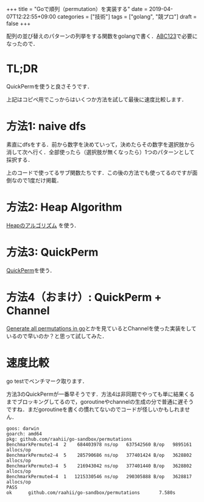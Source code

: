 +++
title = "Goで順列（permutation）を実装する"
date = 2019-04-07T12:22:55+09:00
categories = ["技術"]
tags = ["golang", "競プロ"]
draft = false
+++



配列の並び替えのパターンの列挙をする関数をgolangで書く．[ABC123](https://atcoder.jp/contests/abc123)で必要になったので．

# TL;DR

QuickPermを使うと良さそうです．

<script src="https://gist.github.com/raahii/6dd5f44e469f32200bd805700981a10d.js"></script>

<script src="https://gist.github.com/raahii/e53932d299c38a52ad5f114ca6641e1c.js"></script>

上記はコピペ用でこっからはいくつか方法を試して最後に速度比較します．

# 方法1: naive dfs

素直にdfsをする．前から数字を決めていって，決めたらその数字を選択肢から消して次へ行く．全部使ったら（選択肢が無くなったら）1つのパターンとして採択する．

<script src="https://gist.github.com/raahii/9115d1bd0592aec243f47987c4c7dc4a.js"></script>

上のコードで使ってるサブ関数たちです．この後の方法でも使ってるのですが面倒なので1度だけ掲載．

<script src="https://gist.github.com/raahii/f0f3d7e2fd8c4b8f11c7278b45e43858.js"></script>

# 方法2: Heap Algorithm

 [Heapのアルゴリズム](https://ja.wikipedia.org/wiki/Heap%E3%81%AE%E3%82%A2%E3%83%AB%E3%82%B4%E3%83%AA%E3%82%BA%E3%83%A0) を使う．

<script src="https://gist.github.com/raahii/d0fa00607fda89cb954607d188371e0e.js"></script>

# 方法3: QuickPerm

[QuickPerm](http://www.quickperm.org/)を使う．

<script src="https://gist.github.com/raahii/23e962eb81a43275445702cc0101381e.js"></script>



# 方法4（おまけ）: QuickPerm + Channel

[Generate all permutations in go](https://stackoverflow.com/questions/30226438/generate-all-permutations-in-go)とかを見ているとChannelを使った実装をしているので早いのか？と思って試してみた．

<script src="https://gist.github.com/raahii/2d6128b09895c388e223f55ffacdea7f.js"></script>


# 速度比較

go testでベンチマーク取ります．

<script src="https://gist.github.com/raahii/1186cc916e7c54531e73a82ef42de679.js"></script>


方法3のQuickPermが一番早そうです．方法4は非同期でやっても単に結果くるまでブロッキングしてるので，goroutineやchannelの生成の分で普通に遅そうですね．まだgoroutineを書くの慣れてないのでコードが怪しいかもしれません．

```
goos: darwin
goarch: amd64
pkg: github.com/raahii/go-sandbox/permutations
BenchmarkPermute1-4  2    684403978 ns/op   637542560 B/op   9895161 allocs/op
BenchmarkPermute2-4  5    285790686 ns/op   377401424 B/op   3628802 allocs/op
BenchmarkPermute3-4  5    216943042 ns/op   377401440 B/op   3628802 allocs/op
BenchmarkPermute4-4  1   1215330546 ns/op   290305888 B/op   3628817 allocs/op
PASS
ok      github.com/raahii/go-sandbox/permutations       7.580s
```
